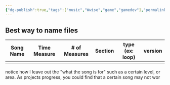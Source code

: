 ```yaml
---
{"dg-publish":true,"tags":["music","Wwise","game","gamedev"],"permalink":"/music/willia-music/music-file-name-convention/","dgPassFrontmatter":true}
---
```


## Best way to name files
| Song Name | Time Measure | # of Measures | Section | type (ex: loop) | version |
| --------- | ------------ | ------------- | ------- | --------------- | ------- |
|           |              |               |         |                 |         |
notice how I leave out the "what the song is for" such as a certain level, or area. As projects progress, you could find that a certain song may not wor